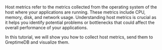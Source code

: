
Host metrics refer to the metrics collected from the operating system of the host where your applications are running.
These metrics include CPU, memory, disk, and network usage.
Understanding host metrics is crucial as it helps you identify potential problems or bottlenecks that could affect the overall performance of your applications.

In this tutorial, we will show you how to collect host metrics, send them to GreptimeDB and visualize them.
